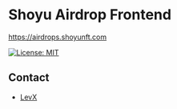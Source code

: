 # Shoyu Airdrop Frontend

https://airdrops.shoyunft.com

[![License: MIT](https://img.shields.io/badge/License-MIT-yellow.svg)](https://opensource.org/licenses/MIT)

## Contact

* [LevX](https://twitter.com/LevxApp/)
